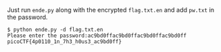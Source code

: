 Just run `ende.py` along with the encrypted `flag.txt.en` and add `pw.txt` in the password.

```
$ python ende.py -d flag.txt.en
Please enter the password:ac9bd0ffac9bd0ffac9bd0ffac9bd0ff
picoCTF{4p0110_1n_7h3_h0us3_ac9bd0ff}
```